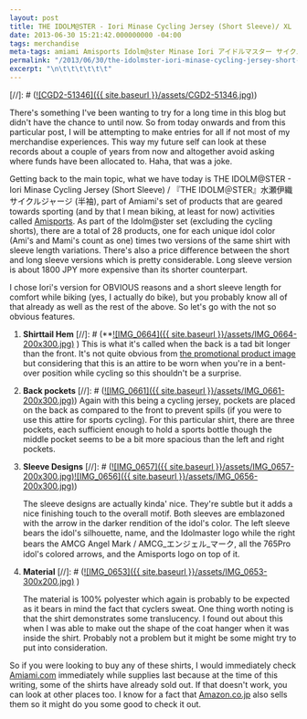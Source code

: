 ```yaml
---
layout: post
title: THE IDOLM@STER - Iori Minase Cycling Jersey (Short Sleeve)/ XL
date: 2013-06-30 15:21:42.000000000 -04:00
tags: merchandise
meta-tags: amiami Amisports Idolm@ster Minase Iori アイドルマスター サイクルジャージ 水瀬伊織
permalink: "/2013/06/30/the-idolmster-iori-minase-cycling-jersey-short-sleeve-xl/"
excerpt: "\n\t\t\t\t\t\t"
---
```

[//]: # ([![CGD2-51346]({{ site.baseurl }}/assets/CGD2-51346.jpg)](http://blog.7thwraith.net/wp-content/uploads/2013/06/CGD2-51346.jpg))

There's something I've been wanting to try for a long time in this blog but didn't have the chance to until now. So from today onwards and from this particular post, I will be attempting to make entries for all if not most of my merchandise experiences. This way my future self can look at these records about a couple of years from now and altogether avoid asking where funds have been allocated to. Haha, that was a joke.

Getting back to the main topic, what we have today is THE IDOLM@STER - Iori Minase Cycling Jersey (Short Sleeve) / 『THE IDOLM＠STER』水瀬伊織サイクルジャージ (半袖), part of Amiami's set of products that are geared towards sporting (and by that I mean biking, at least for now) activities called [Amisports](http://product.amiami.jp/amisports/). As part of the Idolm@ster set (excluding the cycling shorts), there are a total of 28 products, one for each unique idol color (Ami's and Mami's count as one) times two versions of the same shirt with sleeve length variations. There's also a price difference between the short and long sleeve versions which is pretty considerable. Long sleeve version is about 1800 JPY more expensive than its shorter counterpart.

I chose Iori's version for OBVIOUS reasons and a short sleeve length for comfort while biking (yes, I actually do bike), but you probably know all of that already as well as the rest of the above. So let's go with the not so obvious features.

1.  **Shirttail Hem**
    [//]: # (**[![IMG_0664]({{ site.baseurl }}/assets/IMG_0664-200x300.jpg)](http://blog.7thwraith.net/wp-content/uploads/2013/06/IMG_0664.jpg)  )
    This is what it's called when the back is a tad bit longer than the front. It's not quite obvious from [the promotional product image](http://img.amiami.jp/images/product/main/131/CGD2-51346.jpg) but considering that this is an attire to be worn when you're in a bent-over position while cycling so this shouldn't be a surprise.
2.  **Back pockets**
    [//]: # ([![IMG_0661]({{ site.baseurl }}/assets/IMG_0661-200x300.jpg)](http://blog.7thwraith.net/wp-content/uploads/2013/06/IMG_0661.jpg))
    Again with this being a cycling jersey, pockets are placed on the back as compared to the front to prevent spills (if you were to use this attire for sports cycling). For this particular shirt, there are three pockets, each sufficient enough to hold a sports bottle though the middle pocket seems to be a bit more spacious than the left and right pockets.
3.  **Sleeve Designs**
    [//]: # ([![IMG_0657]({{ site.baseurl }}/assets/IMG_0657-200x300.jpg)](http://blog.7thwraith.net/wp-content/uploads/2013/06/IMG_0657-e1372630842511.jpg)[![IMG_0656]({{ site.baseurl }}/assets/IMG_0656-200x300.jpg)](http://blog.7thwraith.net/wp-content/uploads/2013/06/IMG_0656-e1372630865733.jpg))

    The sleeve designs are actually kinda' nice. They're subtle but it adds a nice finishing touch to the overall motif. Both sleeves are emblazoned with the arrow in the darker rendition of the idol's color. The left sleeve bears the idol's silhouette, name, and the Idolmaster logo while the right bears the AMCG Angel Mark / AMCG_エンジェル_マーク, all the 765Pro idol's colored arrows, and the Amisports logo on top of it.

4.  **Material**
    [//]: # ([![IMG_0653]({{ site.baseurl }}/assets/IMG_0653-300x200.jpg)](http://blog.7thwraith.net/wp-content/uploads/2013/06/IMG_0653.jpg)  )
    
    The material is 100% polyester which again is probably to be expected as it bears in mind the fact that cyclers sweat. One thing worth noting is that the shirt demonstrates some translucency. I found out about this when I was able to make out the shape of the coat hanger when it was inside the shirt. Probably not a problem but it might be some might try to put into consideration.

So if you were looking to buy any of these shirts, I would immediately check [Amiami.com](http://slist.amiami.com/top/search/list?s_cate3=9753&page=&pagemax=100) immediately while supplies last because at the time of this writing, some of the shirts have already sold out. If that doesn't work, you can look at other places too. I know for a fact that [Amazon.co.jp](http://www.amazon.co.jp/s/ref=nb_sb_noss_1?__mk_ja_JP=%E3%82%AB%E3%82%BF%E3%82%AB%E3%83%8A&url=search-alias%3Daps&field-keywords=%E3%82%A2%E3%82%A4%E3%83%89%E3%83%AB%E3%83%9E%E3%82%B9%E3%82%BF%E3%83%BC%E3%82%B5%E3%82%A4%E3%82%AF%E3%83%AB%E3%82%B8%E3%83%A3%E3%83%BC%E3%82%B8&rh=i%3Aaps%2Ck%3A%E3%82%A2%E3%82%A4%E3%83%89%E3%83%AB%E3%83%9E%E3%82%B9%E3%82%BF%E3%83%BC%E3%82%B5%E3%82%A4%E3%82%AF%E3%83%AB%E3%82%B8%E3%83%A3%E3%83%BC%E3%82%B8) also sells them so it might do you some good to check it out.